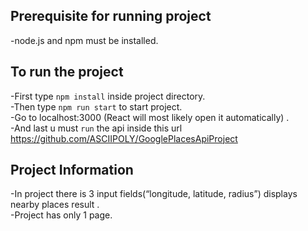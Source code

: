 ## Prerequisite for running project
-node.js and npm must be installed.

## To run the project 
-First type `npm install` inside project directory.\
-Then type `npm run start` to start project. \
-Go to localhost:3000 (React will most likely open it automatically) . \
-And last u must `run` the api inside this url https://github.com/ASCIIPOLY/GooglePlacesApiProject

## Project Information
-In project there is 3 input fields(“longitude, latitude, radius”) displays nearby places result . \
-Project has only 1 page.
